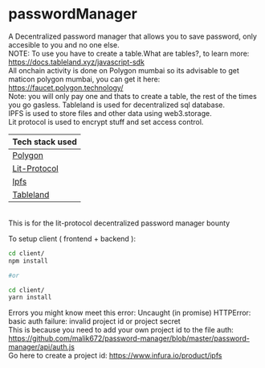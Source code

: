 # passwordManager
A Decentralized password manager that allows you to save password, only accesible to you and no one else.<br/>
NOTE: To use you have to create a table.What are tables?, to learn more: https://docs.tableland.xyz/javascript-sdk<br/>
All onchain activity is done on Polygon mumbai so its advisable to get maticon polygon mumbai, you can get it here: https://faucet.polygon.technology/<br/>
Note: you will only pay one and thats to create a table, the rest of the times you go gasless.
Tableland is used for decentralized sql database.<br/>
IPFS is used to store files and other data using web3.storage.<br/>
Lit protocol is used to encrypt stuff and set access control.<br/>
<table>
<thead>
<tr>
<th>Tech stack used</th>
</tr>
</thead>
<tbody>
<tr>
<td><a href="https://polygon.technology/">Polygon</a></td>
</tr>
<tr>
<td><a href="https://developer.litprotocol.com/">Lit-Protocol</a></td>
</tr>
<tr>
<td><a href="https://ipfs.tech/">Ipfs</a></td>
</tr>
<tr>
<td><a href="https://docs.tableland.xyz/">Tableland</a></td>
</tr>
</tbody>
</table><br/>
This is for the lit-protocol decentralized password manager bounty

To setup client ( frontend + backend ):

```bash
cd client/
npm install

#or

cd client/
yarn install

```

Errors
you might know meet this error: Uncaught (in promise) HTTPError: basic auth failure: invalid project id or project secret<br/>
This is because you need to add your own project id to the file auth: https://github.com/malik672/password-manager/blob/master/password-manager/api/auth.js<br/>
Go here to create a project id: https://www.infura.io/product/ipfs
